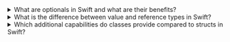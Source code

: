 
<details>
<summary>What are optionals in Swift and what are their benefits?</summary>

Optionals are a powerful feature in Swift that allow you to represent the absence of a value. In many cases, variables or constants in your code will have a specific value, such as a number, a string, or an object. However, there are situations where a value might not exist, such as when reading data from a file, making a network request, or interacting with user input.

In such situations, you can use optionals to indicate that a value might be missing, and provide a way to safely handle that absence. An optional is a type that can hold either a value of a certain type or no value at all. The benefit of optionals is that they help prevent runtime errors that can occur when trying to access a value that doesn't exist, by allowing you to check if a value exists before using it.

A good analogy to understand optionals in Swift is to think of them as a box that may or may not contain something. If the box contains something, you can use that thing. If the box is empty, you need to handle that case separately.

Here's an example of how optionals work in Swift. Let's say you have a variable name that might contain a string, or might not have a value at all:

```swift
var name: String?
```

The question mark ? at the end of the type annotation tells Swift that name is an optional string, which means it can either have a string value or no value at all.

To use the value of an optional, you can use optional binding to check if the optional has a value and unwrap it if it does. Here's an example of how to do this:

```swift
if let unwrappedName = name {
    print("Hello, \(unwrappedName)!")
} else {
    print("Hello, World!")
}
```

In this example, the if let statement checks if name has a value, and if it does, it unwraps the value and assigns it to a new constant unwrappedName. If name doesn't have a value, the else block is executed instead.

Optionals are a powerful feature that can help you write more robust and error-free code in Swift, especially in situations where values might be missing or unavailable.
</details>

<details>
<summary>What is the difference between value and reference types in Swift?</summary>

In Swift, there are two basic kinds of types: value types and reference types. The difference between them has to do with how they are stored in memory and how they are passed around in your code.

Value types are types that store their data directly in memory, and are copied when they are assigned to a new variable, passed as a parameter to a function, or returned from a function. This means that each copy of a value type has its own unique memory address, and changing the value of one copy does not affect the values of other copies.

Some examples of value types in Swift include:

Structs: Structs are a basic value type in Swift, and are used to encapsulate data and behavior. When you create a new instance of a struct, a copy of the struct is made in memory.
Enums: Enums are another value type in Swift, and are used to represent a finite set of possible values. When you create a new instance of an enum, a copy of the enum is made in memory.
Basic types: Basic types like Int, Double, and Bool are also value types in Swift, and are stored directly in memory.
A good analogy to understand value types in Swift is to think of them like apples. If you have two apples, and you take a bite out of one apple, the other apple is still whole and unchanged. Similarly, when you copy a value type in Swift, each copy has its own unique memory address, and changes made to one copy do not affect the values of other copies.

Reference types, on the other hand, are types that store a reference to their data in memory, and are not copied when they are assigned to a new variable, passed as a parameter to a function, or returned from a function. This means that multiple variables can reference the same underlying data in memory, and changes made to one variable will affect the values of all the other variables that reference the same data.

Some examples of reference types in Swift include:

Classes: Classes are a basic reference type in Swift, and are used to encapsulate data and behavior. When you create a new instance of a class, a reference to the class is made in memory.
Closures: Closures are another reference type in Swift, and are used to capture and encapsulate behavior. When you create a new closure, a reference to the closure is made in memory.
A good analogy to understand reference types in Swift is to think of them like tickets to a concert. If you have a ticket to a concert, and you give that ticket to a friend, you and your friend are both attending the same concert. Similarly, when you create a reference to a reference type in Swift, both the original reference and the new reference point to the same underlying data in memory, and changes made to one reference will affect the values of all the other references that point to the same data.
</details>

<details>
<summary>Which additional capabilities do classes provide compared to structs
in Swift?</summary>

In Swift, classes provide several additional capabilities compared to structs, including:

Inheritance: Classes allow you to define a new class that is a modified version of an existing class. This is known as inheritance, and it allows you to reuse code and behavior from existing classes, while also adding or modifying behavior as needed.

Type casting: Classes allow you to perform type casting to check the type of an instance at runtime, or to treat an instance as an instance of a subclass. This can be useful in situations where you need to perform different operations on instances of different classes.

Deinitialization: Classes provide a deinitializer, which is a method that is called automatically when an instance is deallocated. This allows you to perform cleanup operations or release resources that the instance was using.

Reference semantics: As I mentioned earlier, classes are reference types, which means that multiple variables can reference the same underlying data in memory. This can be useful in situations where you need to share data between different parts of your code, or when you need to modify a large object in place.

A good analogy to understand the differences between classes and structs in Swift is to think of them like blueprints for a house. A class is like a blueprint for a custom home, where you can modify the design or add additional rooms as needed. A struct, on the other hand, is like a blueprint for a pre-fabricated house, where the design is fixed and cannot be changed.

Here's an example of how inheritance works in Swift. Let's say you have a base class Person that defines basic information about a person, such as their name and age:

```swift
class Person {
    var name: String
    var age: Int
    
    init(name: String, age: Int) {
        self.name = name
        self.age = age
    }
    
    func sayHello() {
        print("Hello, my name is \(name)!")
    }
}
```

You can use inheritance to create a new class Employee that inherits from Person, and adds additional information about their job, such as their job title and salary:

```swift
class Employee: Person {
    var jobTitle: String
    var salary: Double
    
    init(name: String, age: Int, jobTitle: String, salary: Double) {
        self.jobTitle = jobTitle
        self.salary = salary
        super.init(name: name, age: age)
    }
    
    func sayJobTitle() {
        print("I am a \(jobTitle)!")
    }
}
```

In this example, the Employee class inherits all of the properties and methods of the Person class, and adds two new properties (jobTitle and salary) and one new method (sayJobTitle). By using inheritance, you can reuse the existing behavior and properties of the Person class, while also adding additional functionality specific to the Employee class.
</details>
